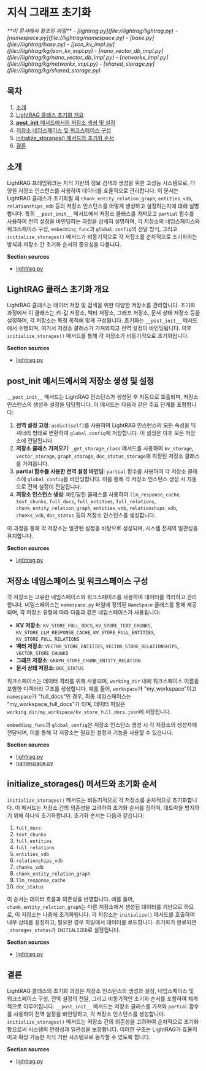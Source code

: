 # 지식 그래프 초기화

<cite>
**이 문서에서 참조된 파일**
- [lightrag.py](file://lightrag/lightrag.py)
- [namespace.py](file://lightrag/namespace.py)
- [base.py](file://lightrag/base.py)
- [json_kv_impl.py](file://lightrag/kg/json_kv_impl.py)
- [nano_vector_db_impl.py](file://lightrag/kg/nano_vector_db_impl.py)
- [networkx_impl.py](file://lightrag/kg/networkx_impl.py)
- [shared_storage.py](file://lightrag/kg/shared_storage.py)
</cite>

## 목차
1. [소개](#소개)
2. [LightRAG 클래스 초기화 개요](#lightrag-클래스-초기화-개요)
3. [__post_init__ 메서드에서의 저장소 생성 및 설정](#post_init-메서드에서의-저장소-생성-및-설정)
4. [저장소 네임스페이스 및 워크스페이스 구성](#저장소-네임스페이스-및-워크스페이스-구성)
5. [initialize_storages() 메서드와 초기화 순서](#initialize_storages-메서드와-초기화-순서)
6. [결론](#결론)

## 소개

LightRAG 프레임워크는 지식 기반의 정보 검색과 생성을 위한 고성능 시스템으로, 다양한 저장소 인스턴스를 사용하여 데이터를 효율적으로 관리합니다. 이 문서는 LightRAG 클래스가 초기화될 때 `chunk_entity_relation_graph`, `entities_vdb`, `relationships_vdb` 등의 저장소 인스턴스를 어떻게 생성하고 설정하는지에 대해 설명합니다. 특히 `__post_init__` 메서드에서 저장소 클래스를 가져오고 `partial` 함수를 사용하여 전역 설정을 바인딩하는 과정을 상세히 설명하며, 각 저장소의 네임스페이스와 워크스페이스 구성, `embedding_func`과 `global_config`의 전달 방식, 그리고 `initialize_storages()` 메서드가 비동기적으로 각 저장소를 순차적으로 초기화하는 방식과 저장소 간 초기화 순서의 중요성을 다룹니다.

**Section sources**
- [lightrag.py](file://lightrag/lightrag.py#L0-L2928)

## LightRAG 클래스 초기화 개요

LightRAG 클래스는 데이터 저장 및 검색을 위한 다양한 저장소를 관리합니다. 초기화 과정에서 이 클래스는 키-값 저장소, 벡터 저장소, 그래프 저장소, 문서 상태 저장소 등을 설정하며, 각 저장소는 특정 목적에 맞게 구성됩니다. 초기화는 `__post_init__` 메서드에서 수행되며, 여기서 저장소 클래스가 가져와지고 전역 설정이 바인딩됩니다. 이후 `initialize_storages()` 메서드를 통해 각 저장소가 비동기적으로 초기화됩니다.

**Section sources**
- [lightrag.py](file://lightrag/lightrag.py#L0-L2928)

## __post_init__ 메서드에서의 저장소 생성 및 설정

`__post_init__` 메서드는 LightRAG 인스턴스가 생성된 후 자동으로 호출되며, 저장소 인스턴스의 생성과 설정을 담당합니다. 이 메서드는 다음과 같은 주요 단계를 포함합니다:

1. **전역 설정 고정**: `asdict(self)`를 사용하여 LightRAG 인스턴스의 모든 속성을 딕셔너리 형태로 변환하여 `global_config`에 저장합니다. 이 설정은 이후 모든 저장소에 전달됩니다.
2. **저장소 클래스 가져오기**: `_get_storage_class` 메서드를 사용하여 `kv_storage`, `vector_storage`, `graph_storage`, `doc_status_storage`에 지정된 저장소 클래스를 가져옵니다.
3. **partial 함수를 사용한 전역 설정 바인딩**: `partial` 함수를 사용하여 각 저장소 클래스에 `global_config`를 바인딩합니다. 이를 통해 각 저장소 인스턴스 생성 시 자동으로 전역 설정이 전달됩니다.
4. **저장소 인스턴스 생성**: 바인딩된 클래스를 사용하여 `llm_response_cache`, `text_chunks`, `full_docs`, `full_entities`, `full_relations`, `chunk_entity_relation_graph`, `entities_vdb`, `relationships_vdb`, `chunks_vdb`, `doc_status` 등의 저장소 인스턴스를 생성합니다.

이 과정을 통해 각 저장소는 일관된 설정을 바탕으로 생성되며, 시스템 전체의 일관성을 유지합니다.

**Section sources**
- [lightrag.py](file://lightrag/lightrag.py#L0-L2928)

## 저장소 네임스페이스 및 워크스페이스 구성

각 저장소는 고유한 네임스페이스와 워크스페이스를 사용하여 데이터를 격리하고 관리합니다. 네임스페이스는 `namespace.py` 파일에 정의된 `NameSpace` 클래스를 통해 제공되며, 각 저장소 유형에 따라 다음과 같은 네임스페이스가 사용됩니다:

- **KV 저장소**: `KV_STORE_FULL_DOCS`, `KV_STORE_TEXT_CHUNKS`, `KV_STORE_LLM_RESPONSE_CACHE`, `KV_STORE_FULL_ENTITIES`, `KV_STORE_FULL_RELATIONS`
- **벡터 저장소**: `VECTOR_STORE_ENTITIES`, `VECTOR_STORE_RELATIONSHIPS`, `VECTOR_STORE_CHUNKS`
- **그래프 저장소**: `GRAPH_STORE_CHUNK_ENTITY_RELATION`
- **문서 상태 저장소**: `DOC_STATUS`

워크스페이스는 데이터 격리를 위해 사용되며, `working_dir` 내에 워크스페이스 이름을 포함한 디렉터리 구조를 생성합니다. 예를 들어, `workspace`가 "my_workspace"이고 `namespace`가 "full_docs"인 경우, 최종 네임스페이스는 "my_workspace_full_docs"가 되며, 데이터 파일은 `working_dir/my_workspace/kv_store_full_docs.json`에 저장됩니다.

`embedding_func`과 `global_config`은 저장소 인스턴스 생성 시 각 저장소의 생성자에 전달되며, 이를 통해 각 저장소는 필요한 설정과 기능을 사용할 수 있습니다.

**Section sources**
- [lightrag.py](file://lightrag/lightrag.py#L0-L2928)
- [namespace.py](file://lightrag/namespace.py#L0-L26)

## initialize_storages() 메서드와 초기화 순서

`initialize_storages()` 메서드는 비동기적으로 각 저장소를 순차적으로 초기화합니다. 이 메서드는 저장소 간의 의존성을 고려하여 초기화 순서를 정하며, 데드락을 방지하기 위해 하나씩 초기화합니다. 초기화 순서는 다음과 같습니다:

1. `full_docs`
2. `text_chunks`
3. `full_entities`
4. `full_relations`
5. `entities_vdb`
6. `relationships_vdb`
7. `chunks_vdb`
8. `chunk_entity_relation_graph`
9. `llm_response_cache`
10. `doc_status`

이 순서는 데이터 흐름과 의존성을 반영합니다. 예를 들어, `chunk_entity_relation_graph`는 다른 저장소에서 생성된 데이터를 기반으로 하므로, 이 저장소는 나중에 초기화됩니다. 각 저장소는 `initialize()` 메서드를 호출하여 내부 상태를 설정하고, 필요한 경우 파일에서 데이터를 로드합니다. 초기화가 완료되면 `_storages_status`가 `INITIALIZED`로 설정됩니다.

**Section sources**
- [lightrag.py](file://lightrag/lightrag.py#L0-L2928)

## 결론

LightRAG 클래스의 초기화 과정은 저장소 인스턴스의 생성과 설정, 네임스페이스 및 워크스페이스 구성, 전역 설정의 전달, 그리고 비동기적인 초기화 순서를 포함하여 체계적으로 이루어집니다. `__post_init__` 메서드는 저장소 클래스를 가져와 `partial` 함수를 사용하여 전역 설정을 바인딩하고, 각 저장소 인스턴스를 생성합니다. `initialize_storages()` 메서드는 저장소 간의 의존성을 고려하여 순차적으로 초기화함으로써 시스템의 안정성과 일관성을 보장합니다. 이러한 구조는 LightRAG가 효율적이고 확장 가능한 지식 기반 시스템으로 동작할 수 있도록 합니다.

**Section sources**
- [lightrag.py](file://lightrag/lightrag.py#L0-L2928)